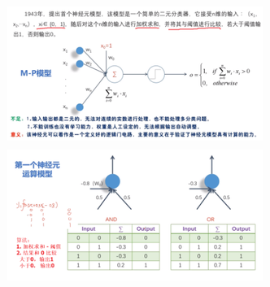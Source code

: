 ![](../photo/Pasted%20image%2020240511182020.png)

![](../photo/Pasted%20image%2020240511182717.png)